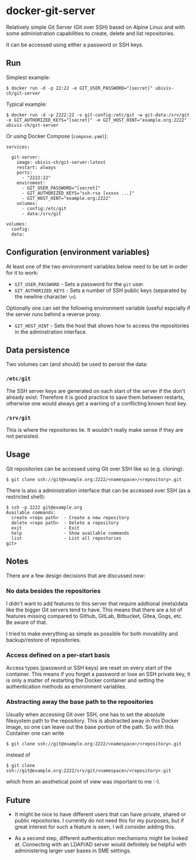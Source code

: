 docker-git-server
=================

Relatively simple Git Server (Git over SSH) based on Alpine Linux and with some administration capabilities to create,
delete and list repositories.

It can be accessed using either a password or SSH keys.

Run
---

Simplest example:

    $ docker run -d -p 22:22 -e GIT_USER_PASSWORD="[secret]" ubivis-ch/git-server

Typical example:

    $ docker run -d -p 2222:22 -v git-config:/etc/git -w git-data:/srv/git -e GIT_AUTHORIZED_KEYS="[secret]" -e GIT_HOST_HINT="example.org:2222" ubivis-ch/git-server

Or using Docker Compose (`compose.yaml`):

```
services:

  git-server:
    image: ubivis-ch/git-server:latest
    restart: always
    ports:
      - "2222:22"
    enviroment:
      - GIT_USER_PASSWORD="[secret]"
      - GIT_AUTHORIZED_KEYS="ssh-rsa [xxxxx ...]"
      - GIT_HOST_HINT="example.org:2222"
    volumes:
      - config:/etc/git
      - data:/srv/git

volumes:
  config:
  data:
```
    
Configuration (environment variables)
-------------------------------------

At least one of the two environment variables below need to be set in order for it to work:

* `GIT_USER_PASSWORD` - Sets a password for the `git` user.
* `GIT_AUTHORIZED_KEYS` - Sets a number of SSH public keys (separated by the newline character `\n`).

Optionally one can set the following environment variable (useful espcially if the server runs behind a reverse proxy.

* `GIT_HOST_HINT` - Sets the host that shows how to access the repositories in the adminstration interface.

Data persistence
----------------

Two volumes can (and should) be used to persist the data:

### `/etc/git`

The SSH server keys are generated on each start of the server if the don't already exist. Therefore it is good practice
to save them between restarts, otherwise one would always get a warning of a conflicting known host key.

### `/srv/git`

This is where the repositories lie. It wouldn't really make sense if they are not persisted.

Usage
-----

Git repositories can be accessed using Git over SSH like so (e.g. cloning):

    $ git clone ssh://git@example.org:2222/<namespace>/<repository>.git

There is also a administration interface that can be accessed over SSH (as a restricted shell):

    $ ssh -p 2222 git@example.org
    Available commands:
      create <repo path>  - Create a new repository
      delete <repo path>  - Delete a repository
      exit                - Exit
      help                - Show available commands
      list                - List all repostories
    git> 

Notes
-----

There are a few design decisions that are discussed now:

### No data besides the repositories

I didn't want to add features to this server that require addtional (meta)data like the bigger Git servers tend to have.
This means that there are a lot of features missing compared to Github, GitLab, Bitbucket, Gitea, Gogs, etc. Be aware of
that.

I tried to make everything as simple as possible for both movability and backup/restore of repositories.

### Access defined on a per-start basis

Access types (password or SSH keys) are reset on every start of the container. This means if you forget a password or
lose an SSH private key, it is only a matter of restarting the Docker container and setting the authentication
methods as environment variables.

### Abstracting away the base path to the repositories

Usually when accessing Git over SSH, one has to set the absolute filesystem path to the repository. This is abstracted
away in this Docker Image, so one can leave out the base portion of the path. So with this Container one can write

    $ git clone ssh://git@example.org:2222/<namespace>/<repository>.git

instead of

    $ git clone ssh://git@example.org:2222/srv/git/<namespace>/<repository>.git

which from an aesthetical point of view was important to me :-).

Future
------

* It might be nice to have different users that can have private, shared or public repositories. I currently do not need
  this for my purposes, but if great interest for such a feature is seen, I will consider adding this.
  
* As a second step, different authentication mechanisms might be looked at. Connecting with an LDAP/AD server would
  definitely be helpful with administering larger user bases in SME settings.
